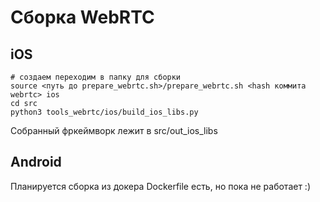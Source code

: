 # Сборка WebRTC

## iOS

```console
# создаем переходим в папку для сборки
source <путь до prepare_webrtc.sh>/prepare_webrtc.sh <hash коммита webrtc> ios
cd src
python3 tools_webrtc/ios/build_ios_libs.py
```

Собранный фркеймворк лежит в src/out_ios_libs

## Android

Планируется сборка из докера
Dockerfile есть, но пока не работает :)
